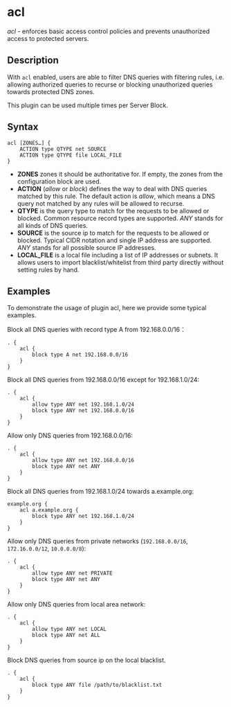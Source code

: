 # acl

*acl* - enforces basic access control policies and prevents unauthorized access to protected servers.

## Description

With `acl` enabled, users are able to filter DNS queries with filtering rules, i.e. allowing authorized queries to recurse or blocking unauthorized queries towards protected DNS zones.

This plugin can be used multiple times per Server Block.

## Syntax

```
acl [ZONES…] {
    ACTION type QTYPE net SOURCE
    ACTION type QTYPE file LOCAL_FILE
}
```

- **ZONES** zones it should be authoritative for. If empty, the zones from the configuration block are used.
- **ACTION** (*allow* or *block*) defines the way to deal with DNS queries matched by this rule. The default action is *allow*, which means a DNS query not matched by any rules will be allowed to recurse.
- **QTYPE** is the query type to match for the requests to be allowed or blocked. Common resource record types are supported. *ANY* stands for all kinds of DNS queries.
- **SOURCE** is the source ip to match for the requests to be allowed or blocked. Typical CIDR notation and single IP address are supported. *ANY* stands for all possible source IP addresses.
- **LOCAL_FILE** is a local file including a list of IP addresses or subnets. It allows users to import blacklist/whitelist from third party directly without setting rules by hand.

## Examples

To demonstrate the usage of plugin acl, here we provide some typical examples.

Block all DNS queries with record type A from 192.168.0.0/16：
```
. {
    acl {
        block type A net 192.168.0.0/16
    }
}
```

Block all DNS queries from 192.168.0.0/16 except for 192.168.1.0/24:

```
. {
    acl {
        allow type ANY net 192.168.1.0/24
        block type ANY net 192.168.0.0/16
    }
}
```

Allow only DNS queries from 192.168.0.0/16:

```
. {
    acl {
        allow type ANY net 192.168.0.0/16
        block type ANY net ANY
    }
}
```

Block all DNS queries from 192.168.1.0/24 towards a.example.org:

```
example.org {
    acl a.example.org {
        block type ANY net 192.168.1.0/24
    }
}
```

Allow only DNS queries from private networks (`192.168.0.0/16`, `172.16.0.0/12`, `10.0.0.0/8`):
```
. {
    acl {
        allow type ANY net PRIVATE
        block type ANY net ANY
    }
}
```

Allow only DNS queries from local area network:
```
. {
    acl {
        allow type ANY net LOCAL
        block type ANY net ALL
    }
}
```

Block DNS queries from source ip on the local blacklist.
```
. {
    acl {
        block type ANY file /path/to/blacklist.txt
    }
}
```